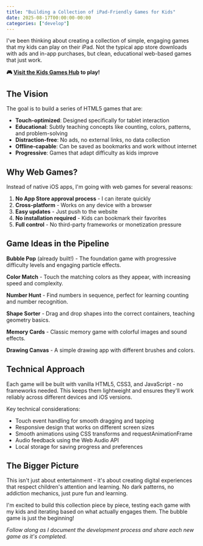 ```yaml
---
title: "Building a Collection of iPad-Friendly Games for Kids"
date: 2025-08-17T00:00:00-00:00
categories: ["develop"]
---
```


I've been thinking about creating a collection of simple, engaging games that my kids can play on their iPad. Not the typical app store downloads with ads and in-app purchases, but clean, educational web-based games that just work.

**🎮 [Visit the Kids Games Hub](/kidsgames/) to play!**

## The Vision

The goal is to build a series of HTML5 games that are:

- **Touch-optimized**: Designed specifically for tablet interaction
- **Educational**: Subtly teaching concepts like counting, colors, patterns, and problem-solving
- **Distraction-free**: No ads, no external links, no data collection
- **Offline-capable**: Can be saved as bookmarks and work without internet
- **Progressive**: Games that adapt difficulty as kids improve

## Why Web Games?

Instead of native iOS apps, I'm going with web games for several reasons:

1. **No App Store approval process** - I can iterate quickly
2. **Cross-platform** - Works on any device with a browser
3. **Easy updates** - Just push to the website
4. **No installation required** - Kids can bookmark their favorites
5. **Full control** - No third-party frameworks or monetization pressure

## Game Ideas in the Pipeline

**Bubble Pop** (already built!) - The foundation game with progressive difficulty levels and engaging particle effects.

**Color Match** - Touch the matching colors as they appear, with increasing speed and complexity.

**Number Hunt** - Find numbers in sequence, perfect for learning counting and number recognition.

**Shape Sorter** - Drag and drop shapes into the correct containers, teaching geometry basics.

**Memory Cards** - Classic memory game with colorful images and sound effects.

**Drawing Canvas** - A simple drawing app with different brushes and colors.

## Technical Approach

Each game will be built with vanilla HTML5, CSS3, and JavaScript - no frameworks needed. This keeps them lightweight and ensures they'll work reliably across different devices and iOS versions.

Key technical considerations:
- Touch event handling for smooth dragging and tapping
- Responsive design that works on different screen sizes
- Smooth animations using CSS transforms and requestAnimationFrame
- Audio feedback using the Web Audio API
- Local storage for saving progress and preferences

## The Bigger Picture

This isn't just about entertainment - it's about creating digital experiences that respect children's attention and learning. No dark patterns, no addiction mechanics, just pure fun and learning.

I'm excited to build this collection piece by piece, testing each game with my kids and iterating based on what actually engages them. The bubble game is just the beginning!

*Follow along as I document the development process and share each new game as it's completed.*